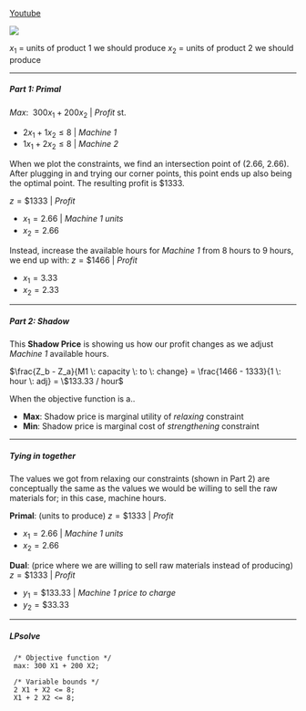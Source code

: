 
[Youtube]([https://www.youtube.com/watch?v=642lZIwdSxs&list=PL8uIP3DsMWIxgSIfkKXv0GxJFAazocko3&index=6](https://youtu.be/642lZIwdSxs?si=PzNKPdiHOubCkJCG&t=1657))

![](https://i.imgur.com/DyLqQeW.png)

$x_1$ = units of product 1 we should produce
$x_2$ = units of product 2 we should produce

---
##### Part 1: Primal
$Max: \:\: 300x_1 + 200x_2$  |  *Profit*
st.
- $2x_1 + 1x_2 \leq 8$    |  *Machine 1*
- $1x_1 + 2x_2 \leq 8$    |  *Machine 2*

When we plot the constraints, we find an intersection point of (2.66, 2.66). After plugging in and trying our corner points, this point ends up also being the optimal point. The resulting profit is $1333.

$z = \$1333$  |  *Profit*
- $x_1 = 2.66$   |  *Machine 1 units*
- $x_2 = 2.66$

Instead, increase the available hours for *Machine 1* from 8 hours to 9 hours, we end up with:
$z = \$1466$  |  *Profit*
- $x_1 = 3.33$
- $x_2 = 2.33$
---
##### Part 2: Shadow

This **Shadow Price** is showing us how our profit changes as we adjust *Machine 1* available hours.

$\frac{Z_b - Z_a}{M1 \: capacity \: to \: change} = \frac{1466 - 1333}{1 \: hour \: adj} = \$133.33 / hour$

When the objective function is a..
- **Max**: Shadow price is marginal utility of *relaxing* constraint
- **Min**: Shadow price is marginal cost of *strengthening* constraint
---
##### Tying in together
The values we got from relaxing our constraints (shown in Part 2) are conceptually the same as the values we would be willing to sell the raw materials for; in this case, machine hours.

**Primal**: (units to produce)
$z = \$1333$  |  *Profit*
- $x_1 = 2.66$   |  *Machine 1 units*
- $x_2 = 2.66$

**Dual**: (price where we are willing to sell raw materials instead of producing)
$z = \$1333$  |  *Profit*
- $y_1 = \$133.33$   |  *Machine 1 price to charge*
- $y_2 = \$33.33$


---

##### LPsolve

```
 /* Objective function */  
 max: 300 X1 + 200 X2;  
 ​  
 /* Variable bounds */  
 2 X1 + X2 <= 8;  
 X1 + 2 X2 <= 8;
```